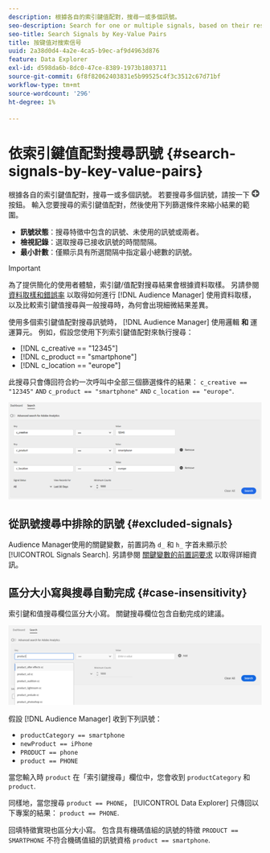 ```yaml
---
description: 根據各自的索引鍵值配對，搜尋一或多個訊號。
seo-description: Search for one or multiple signals, based on their respective key-value pairs.
seo-title: Search Signals by Key-Value Pairs
title: 按键值对搜索信号
uuid: 2a38d0d4-4a2e-4ca5-b9ec-af9d4963d876
feature: Data Explorer
exl-id: d598da6b-8dc0-47ce-8389-1973b1803711
source-git-commit: 6f8f82062403831e5b99525c4f3c3512c67d71bf
workflow-type: tm+mt
source-wordcount: '296'
ht-degree: 1%

---
```


# 依索引鍵值配對搜尋訊號 {#search-signals-by-key-value-pairs}

根據各自的索引鍵值配對，搜尋一或多個訊號。
若要搜尋多個訊號，請按一下 ![新增](assets/icon_add.png) 按鈕。 輸入您要搜尋的索引鍵值配對，然後使用下列篩選條件來縮小結果的範圍。

* **訊號狀態**：搜尋特徵中包含的訊號、未使用的訊號或兩者。
* **檢視記錄**：選取搜尋已接收訊號的時間間隔。
* **最小計數**：僅顯示具有所選間隔中指定最小總數的訊號。

>[!IMPORTANT]
>
>為了提供簡化的使用者體驗，索引鍵/值配對搜尋結果會根據資料取樣。 另請參閱 [資料取樣和錯誤率](/help/using/reporting/report-sampling.md) 以取得如何進行 [!DNL Audience Manager] 使用資料取樣，以及比較索引鍵值搜尋與一般搜尋時，為何會出現細微結果差異。

使用多個索引鍵值配對搜尋訊號時， [!DNL Audience Manager] 使用邏輯 **和** 運運算元。 例如，假設您使用下列索引鍵值配對來執行搜尋：

* [!DNL c_creative == "12345"]
* [!DNL c_product == "smartphone"]
* [!DNL c_location == "europe"]

此搜尋只會傳回符合約一次呼叫中全部三個篩選條件的結果： `c_creative == "12345"` `AND` `c_product == "smartphone"` `AND` `c_location == "europe"`.

![](assets/signals-search.png)

## 從訊號搜尋中排除的訊號 {#excluded-signals}

Audience Manager使用的關鍵變數，前置詞為 `d_` 和 `h_` 字首未顯示於 [!UICONTROL Signals Search]. 另請參閱 [關鍵變數的前置詞要求](../../traits/trait-variable-prefixes.md) 以取得詳細資訊。

## 區分大小寫與搜尋自動完成 {#case-insensitivity}

索引鍵和值搜尋欄位區分大小寫。 關鍵搜尋欄位包含自動完成的建議。

![](assets/signal-search-suggestions.png)

假設 [!DNL Audience Manager] 收到下列訊號：

* `productCategory == smartphone`
* `newProduct == iPhone`
* `PRODUCT == phone`
* `product == PHONE`

當您輸入時 `product` 在「索引鍵搜尋」欄位中，您會收到 `productCategory` 和 `product`.

同樣地，當您搜尋 `product == PHONE`， [!UICONTROL Data Explorer] 只傳回以下專案的結果： `product == PHONE`.

回填特徵實現也區分大小寫。 包含具有機碼值組的訊號的特徵 `PRODUCT == SMARTPHONE` 不符合機碼值組的訊號資格 `product == smartphone`.
